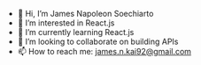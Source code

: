 - 👋 Hi, I’m James Napoleon Soechiarto  
- 👀 I’m interested in React.js
- 🌱 I’m currently learning React.js
- 💞️ I’m looking to collaborate on building APIs
- 📫 How to reach me: james.n.kai92@gmail.com

<!---
Clock-head/Clock-head is a ✨ special ✨ repository because its `README.md` (this file) appears on your GitHub profile.
You can click the Preview link to take a look at your changes.
--->
